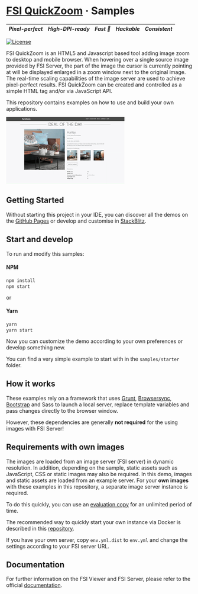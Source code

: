 # [FSI QuickZoom](https://www.neptunelabs.com) &middot; Samples
| ***Pixel-perfect*** | ***High-DPI-ready*** | ***Fast :rocket:*** | ***Hackable*** | ***Consistent*** |
|:-----------------:|:-------------:|:---------------:|:---------------:|:---------------:|

[![License](https://img.shields.io/badge/License-Apache%202.0-blue.svg)][License]


FSI QuickZoom is an HTML5 and Javascript based tool adding image zoom to desktop and mobile browser.
When hovering over a single source image provided by FSI Server, the part of the image the cursor is currently pointing at will be displayed enlarged in a zoom window next to the original image.
The real-time scaling capabilities of the image server are used to achieve pixel-perfect results.
FSI QuickZoom can be created and controlled as a simple HTML tag and/or via JavaScript API.

This repository contains examples on how to use and build your own applications.

![Project Image](project.apng)

## Getting Started

Without starting this project in your IDE, you can discover all the
demos on the [GitHub Pages][GHPages] or develop and customise in [StackBlitz][Stackblitz].


## Start and develop

To run and modify this samples:

#### NPM

```shell
npm install
npm start
```
or

#### Yarn

```shell
yarn
yarn start
```

Now you can customize the demo according to your own preferences or develop something new.

You can find a very simple example to start with in the ``samples/starter`` folder.

## How it works

These examples rely on a framework that uses [Grunt][Grunt], [Browsersync][Browsersync],
[Bootstrap][Bootstrap] and Sass to launch a local server,
replace template variables and pass changes directly to the browser window.

However, these dependencies are generally **not required** for the using images with FSI
Server!

## Requirements with own images

The images are loaded from an image server (FSI server) in dynamic resolution.
In addition, depending on the sample, static assets such as JavaScript, CSS or static images may also be required.
In this demo, images and static assets are loaded from an example server.
For your **own images** with these examples in this repository,
a separate image server instance is required.

To do this quickly, you can use an [evaluation copy][Server] for an unlimited period
of time.

The recommended way to quickly start your own instance via Docker is described
in this [repository][FSIDockerRepo].

If you have your own server, copy ``env.yml.dist`` to ``env.yml`` and change the settings
according to your FSI server URL.


## Documentation

For further information on the FSI Viewer and FSI Server,
please refer to the official [documentation][Docs].

[License]: https://github.com/neptunelabs/fsi-quickzoom-samples/blob/main/LICENSE

[Docs]: https://docs.neptunelabs.com/fsi-viewer/latest/fsi-quickzoom

[Server]: https://www.neptunelabs.com/get/

[FSIDockerRepo]: https://github.com/neptunelabs/fsi-server-docker-v22

[Grunt]: https://gruntjs.com/

[Browsersync]: https://browsersync.io/

[Bootstrap]: https://getbootstrap.com/

[GHPages]: https://neptunelabs.github.io/fsi-quickzoom-samples/

[Stackblitz]: https://stackblitz.com/edit/fsi-quickzoom-samples
